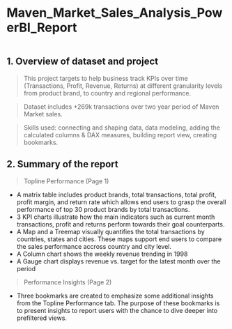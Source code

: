 # Maven_Market_Sales_Analysis_PowerBI_Report

<iframe title="AdventureWork_Report" width="0" height="0" src="https://app.powerbi.com/view?r=eyJrIjoiNmYwZjljZjItNjRkZi00YjMwLTlkOTItMzgxN2NlNjNiYmEyIiwidCI6ImMxZWM1MTc2LWY3ZDktNDk5NS1hMTM0LTFmOWY2MmY5Mzk5NyIsImMiOjh9&pageName=ReportSection" frameborder="0" allowFullScreen="true"></iframe>

## 1. Overview of dataset and project

> This project targets to help business track KPIs over time (Transactions, Profit, Revenue, Returns) at different granularity levels from product brand, to country and regional performance.
 
> Dataset includes +269k transactions over two year period of Maven Market sales.

> Skills used: connecting and shaping data, data modeling, adding the calculated columns & DAX measures, building report view, creating bookmarks. 

## 2. Summary of the report 

> Topline Performance (Page 1)

- A matrix table includes product brands, total transactions, total profit, profit margin, and return rate which allows end users to grasp the overall performance of top 30 product brands by total transactions.
- 3 KPI charts illustrate how the main indicators such as current month transactions, profit and returns perform towards their goal counterparts.
- A Map and a Treemap visually quantifies the total transactions by countries, states and cities. These maps support end users to compare the sales performance accross country and city level. 
- A Column chart shows the weekly revenue trending in 1998
- A Gauge chart displays revenue vs. target for the latest month over the period 

> Performance Insights (Page 2)

- Three bookmarks are created to emphasize some additional insights from the Topline Performance tab. The purpose of these bookmarks is to present insights to report users with the chance to dive deeper into prefiltered views. 
